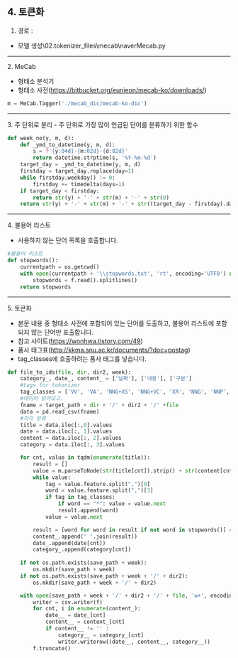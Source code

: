 ## 4. 토큰화

1. 경로 :

- 모델 생성\02.tokenizer_files\mecab\naverMecab.py 

<hr/>
2. MeCab  

- 형태소 분석기  
- 형태소 사전(https://bitbucket.org/eunjeon/mecab-ko/downloads/)

```python
m = MeCab.Tagger('./mecab_dic/mecab-ko-dic')
```

<hr/>
3. 주 단위로 분리  
- 주 단위로 가장 많이 언급된 단어를 분류하기 위한 함수

```python
def week_no(y, m, d):
    def _ymd_to_datetime(y, m, d):
        s = f'{y:04d}-{m:02d}-{d:02d}'
        return datetime.strptime(s, '%Y-%m-%d')
    target_day = _ymd_to_datetime(y, m, d)
    firstday = target_day.replace(day=1)
    while firstday.weekday() != 0:
        firstday += timedelta(days=1)
    if target_day < firstday:
        return str(y) + '-' + str(m) + '-' + str(0)
    return str(y) + '-' + str(m) + '-' + str((target_day - firstday).days // 7 + 1)
```

<hr/>
4. 불용어 리스트  

- 사용하지 않는 단어 목록을 호출합니다.

```python
#불용어 리스트
def stopwords():
    currentpath = os.getcwd()
    with open(currentpath + '\\stopwords.txt', 'rt', encoding='UTF8') as f:
        stopwords = f.read().splitlines()
    return stopwords
```

<hr/>
5. 토큰화  

- 본문 내용 중 형태소 사전에 포함되어 있는 단어를 도출하고, 불용어 리스트에 포함되지 않는 단어만 표출합니다.
- 참고 사이트(https://wonhwa.tistory.com/49)
- 품사 태그표(http://kkma.snu.ac.kr/documents/?doc=postag)
- tag_classes에 호출하려는 품사 태그를 넣습니다.

```python
def file_to_ids(file, dir, dir2, week):
    category_, date_, content_ = ['날짜'], ['내용'], ['구분']
    #tags for tokenizer
    tag_classes = ['VV', 'VA', 'NNG+XS', 'NNG+VC', 'XR', 'NNG', 'NNP','VA', 'VV+EC', 'XSV+EP', 'XSV+EF', 'XSV+EC', 'VV+ETM', 'MAG', 'MAJ', 'NP', 'NNBC', 'IC', 'XR', 'VA+EC']
    #데이터 읽어오고.
    fname = target_path + dir + '/' + dir2 + '/' +file
    data = pd.read_csv(fname)
    #각각 분류
    title = data.iloc[:,0].values
    date = data.iloc[:, 1].values
    content = data.iloc[:, 2].values
    category = data.iloc[:, 3].values

    for cnt, value in tqdm(enumerate(title)):
        result = []
        value = m.parseToNode(str(title[cnt]).strip() + str(content[cnt]).strip())
        while value:
            tag = value.feature.split(",")[0]
            word = value.feature.split(",")[3]
            if tag in tag_classes:
                if word == "*": value = value.next
                result.append(word)
            value = value.next

        result = [word for word in result if not word in stopwords()] # 불용어 제거
        content_.append(' '.join(result))
        date_.append(date[cnt])
        category_.append(category[cnt])
    
    if not os.path.exists(save_path + week):
        os.mkdir(save_path + week)
    if not os.path.exists(save_path + week + '/' + dir2):
        os.mkdir(save_path + week + '/' + dir2)

    with open(save_path + week + '/' + dir2 + '/' + file, 'w+', encoding='utf-8-sig', newline='') as f:
        writer = csv.writer(f)
        for cnt, i in enumerate(content_):
            date__ = date_[cnt]
            content__ = content_[cnt]
            if content__ != '' :
                category__ = category_[cnt]
                writer.writerow((date__, content__, category__))
        f.truncate()
```
